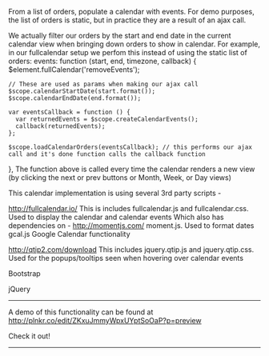 From a list of orders, populate a calendar with events.
For demo purposes, the list of orders is static, but in practice they are a result of an ajax call.

We actually filter our orders by the start and end date in the current calendar view when bringing down orders to show in calendar.
For example, in our fullcalendar setup we perfom this instead of using the static list of orders:
events: function (start, end, timezone, callback) {
    $element.fullCalendar('removeEvents');

    // These are used as params when making our ajax call
    $scope.calendarStartDate(start.format());
    $scope.calendarEndDate(end.format());

    var eventsCallback = function () {
      var returnedEvents = $scope.createCalendarEvents();
      callback(returnedEvents);
    };

    $scope.loadCalendarOrders(eventsCallback); // this performs our ajax call and it's done function calls the callback function
},
The function above is called every time the calendar renders a new view (by clicking the next or prev buttons or Month, Week, or Day views)


This calendar implementation is using several 3rd party scripts -

http://fullcalendar.io/		This is includes fullcalendar.js and fullcalendar.css. Used to display the calendar and calendar events
	Which also has dependencies on -
	http://momentjs.com/	moment.js. Used to format dates
	gcal.js			Google Calendar functionality

http://qtip2.com/download 	This includes jquery.qtip.js and jquery.qtip.css. Used for the popups/tooltips seen when hovering over calendar events

Bootstrap

jQuery

----------------------------------------------------------------

A demo of this functionality can be found at
http://plnkr.co/edit/ZKxuJmmyWpxUYptSoOaP?p=preview

Check it out!

----------------------------------------------------------------